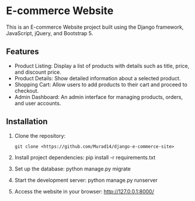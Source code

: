 # E-commerce Website

This is an E-commerce Website project built using the Django framework, JavaScript, jQuery, and Bootstrap 5.

## Features
- Product Listing: Display a list of products with details such as title, price, and discount price.
- Product Details: Show detailed information about a selected product.
- Shopping Cart: Allow users to add products to their cart and proceed to checkout.
- Admin Dashboard: An admin interface for managing products, orders, and user accounts.

## Installation
1. Clone the repository:

   ```shell
   git clone <https://github.com/Murad14/django-e-commerce-site>

2. Install project dependencies:
    pip install -r requirements.txt

3. Set up the database:
    python manage.py migrate

4. Start the development server:
    python manage.py runserver

5. Access the website in your browser: 
    http://127.0.0.1:8000/